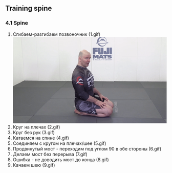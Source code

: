 ## Training spine

### 4.1 Spine

1. Сгибаем-разгибаем позвоночник (1.gif)
   ![alt text](1.gif)
2. Круг на плечах (2.gif)
3. Круг без рук (3.gif)
4. Катаемся на спине (4.gif)
5. Соединяем с кругом на плечах/шее (5.gif)
6. Продвинутый мост - переходим под углом 90 в обе стороны (6.gif)
7. Делаем мост без перерыва (7.gif)
8. Ошибка - не доводить мост до конца (8.gif)
9. Качаем шею (9.gif)
